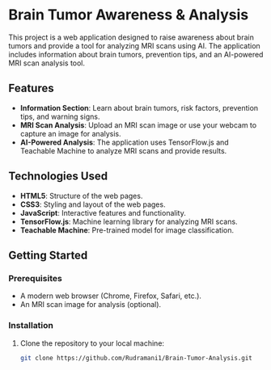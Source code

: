 # Brain Tumor Awareness & Analysis

This project is a web application designed to raise awareness about brain tumors and provide a tool for analyzing MRI scans using AI. The application includes information about brain tumors, prevention tips, and an AI-powered MRI scan analysis tool.

## Features

- **Information Section**: Learn about brain tumors, risk factors, prevention tips, and warning signs.
- **MRI Scan Analysis**: Upload an MRI scan image or use your webcam to capture an image for analysis.
- **AI-Powered Analysis**: The application uses TensorFlow.js and Teachable Machine to analyze MRI scans and provide results.

## Technologies Used

- **HTML5**: Structure of the web pages.
- **CSS3**: Styling and layout of the web pages.
- **JavaScript**: Interactive features and functionality.
- **TensorFlow.js**: Machine learning library for analyzing MRI scans.
- **Teachable Machine**: Pre-trained model for image classification.

## Getting Started

### Prerequisites

- A modern web browser (Chrome, Firefox, Safari, etc.).
- An MRI scan image for analysis (optional).

### Installation

1. Clone the repository to your local machine:
   ```bash
   git clone https://github.com/Rudramani1/Brain-Tumor-Analysis.git
